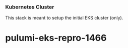 ### Kubernetes Cluster

This stack is meant to setup the initial EKS cluster (only).
# pulumi-eks-repro-1466
